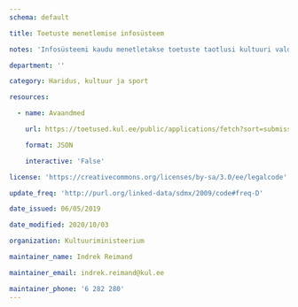 ```yaml
---
schema: default

title: Toetuste menetlemise infosüsteem

notes: 'Infosüsteemi kaudu menetletakse toetuste taotlusi kultuuri valdkonnas ning avaandmete hulgas on näidatud juba menetletud taotlused.'

department: ''

category: Haridus, kultuur ja sport

resources:

  - name: Avaandmed

    url: https://toetused.kul.ee/public/applications/fetch?sort=submission_date%7Cdesc&page=1&per_page=20000000&applicant=&organization=&applicationround=&submissionDate=%7B%22start%22:null,%22end%22:null%7D

    format: JSON

    interactive: 'False'

license: 'https://creativecommons.org/licenses/by-sa/3.0/ee/legalcode'

update_freq: 'http://purl.org/linked-data/sdmx/2009/code#freq-D'

date_issued: 06/05/2019

date_modified: 2020/10/03

organization: Kultuuriministeerium

maintainer_name: Indrek Reimand

maintainer_email: indrek.reimand@kul.ee

maintainer_phone: '6 282 280'
---
```

